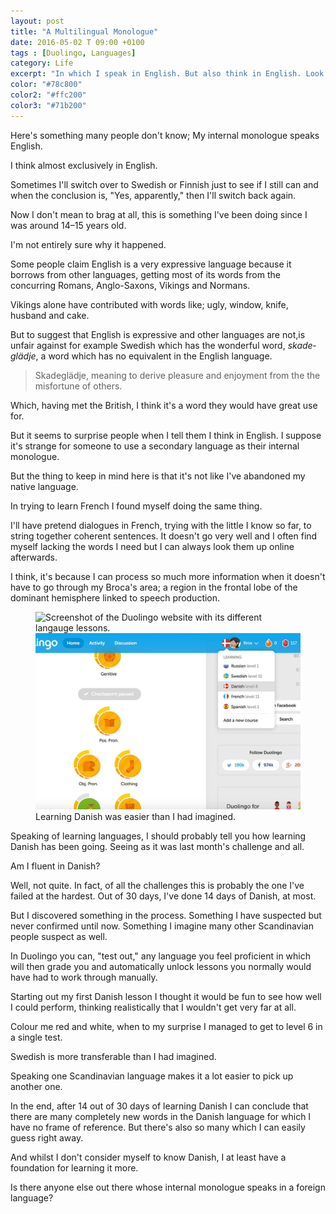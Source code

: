 ```yaml
---
layout: post
title: "A Multilingual Monologue"
date: 2016-05-02 T 09:00 +0100
tags : [Duolingo, Languages]
category: Life
excerpt: "In which I speak in English. But also think in English. Look I'm doing it right now."
color: "#78c800"
color2: "#ffc200"
color3: "#71b200"
---
```

Here's something many people don't know; My internal monologue speaks English.

I think almost exclusively in English.

Sometimes I'll switch over to Swedish or Finnish just to see if I still can and when the conclusion is, "Yes, apparently," then I'll switch back again.

Now I don't mean to brag at all, this is something I've been doing since I was around 14&ndash;15 years old.

I'm not entirely sure why it happened.

Some people claim English is a very expressive language because it borrows from other languages, getting most of its words from the concurring Romans, Anglo-Saxons, Vikings and Normans.

Vikings alone have contributed with words like; ugly, window, knife, husband and cake.

But to suggest that English is expressive and other languages are not,is unfair against for example Swedish which has the wonderful word, <i lang="sv">skadeglädje</i>, a word which has no equivalent in the English language.

> Skadeglädje, meaning to derive pleasure and enjoyment from the the misfortune of others.

Which, having met the British, I think it's a word they would have great use for.

But it seems to surprise people when I tell them I think in English. I suppose it's strange for someone to use a secondary language as their internal monologue.

But the thing to keep in mind here is that it's not like I've abandoned my native language.

In trying to learn French I found myself doing the same thing.

I'll have pretend dialogues in French, trying with the little I know so far, to string together coherent sentences. It doesn't go very well and I often find myself lacking the words I need but I can always look them up online afterwards.

I think, it's because I can process so much more information when it doesn't have to go through my Broca's area; a region in the frontal lobe of the dominant hemisphere linked to speech production.

<figure>
	<img class="js-lazy-load" data-original="/assets/posts/2016/may/a-multilingual-monologue/duolingo.jpg" alt="Screenshot of the Duolingo website with its different langauge lessons.">
	<noscript>
		<img src="/assets/posts/2016/may/a-multilingual-monologue/duolingo.jpg" alt="Screenshot of the Duolingo website with its different langauge lessons.">
	</noscript>
	<figcaption>Learning Danish was easier than I had imagined.</figcaption>
</figure>

Speaking of learning languages, I should probably tell you how learning Danish has been going. Seeing as it was last month's challenge and all.

Am I fluent in Danish?

Well, not quite. In fact, of all the challenges this is probably the one I've failed at the hardest. Out of 30 days, I've done 14 days of Danish, at most.

But I discovered something in the process. Something I have suspected but never confirmed until now. Something I imagine many other Scandinavian people suspect as well.

In Duolingo you can, "test out," any language you feel proficient in which will then grade you and automatically unlock lessons you normally would have had to work through manually.

Starting out my first Danish lesson I thought it would be fun to see how well I could perform, thinking realistically that I wouldn't get very far at all.

Colour me red and white, when to my surprise I managed to get to level 6 in a single test.

Swedish is more transferable than I had imagined.

Speaking one Scandinavian language makes it a lot easier to pick up another one.

In the end, after 14 out of 30 days of learning Danish I can conclude that there are many completely new words in the Danish language for which I have no frame of reference. But there's also so many which I can easily guess right away.

And whilst I don't consider myself to know Danish, I at least have a foundation for learning it more.

Is there anyone else out there whose internal monologue speaks in a foreign language?